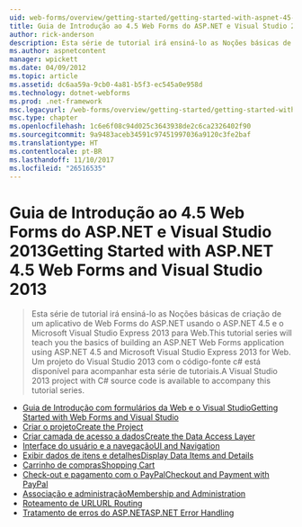 ```yaml
---
uid: web-forms/overview/getting-started/getting-started-with-aspnet-45-web-forms/index
title: Guia de Introdução ao 4.5 Web Forms do ASP.NET e Visual Studio 2013 | Microsoft Docs
author: rick-anderson
description: Esta série de tutorial irá ensiná-lo as Noções básicas de criação de um aplicativo de Web Forms do ASP.NET usando o ASP.NET 4.5 e no Visual Studio 2013 Express para Web. Um Visua...
ms.author: aspnetcontent
manager: wpickett
ms.date: 04/09/2012
ms.topic: article
ms.assetid: dc6aa59a-9cb0-4a81-b5f3-ec545a0e958d
ms.technology: dotnet-webforms
ms.prod: .net-framework
msc.legacyurl: /web-forms/overview/getting-started/getting-started-with-aspnet-45-web-forms
msc.type: chapter
ms.openlocfilehash: 1c6e6f08c94d025c3643938de2c6ca2326402f90
ms.sourcegitcommit: 9a9483aceb34591c97451997036a9120c3fe2baf
ms.translationtype: HT
ms.contentlocale: pt-BR
ms.lasthandoff: 11/10/2017
ms.locfileid: "26516535"
---
```

<a name="getting-started-with-aspnet-45-web-forms-and-visual-studio-2013"></a><span data-ttu-id="4a819-104">Guia de Introdução ao 4.5 Web Forms do ASP.NET e Visual Studio 2013</span><span class="sxs-lookup"><span data-stu-id="4a819-104">Getting Started with ASP.NET 4.5 Web Forms and Visual Studio 2013</span></span>
====================
> <span data-ttu-id="4a819-105">Esta série de tutorial irá ensiná-lo as Noções básicas de criação de um aplicativo de Web Forms do ASP.NET usando o ASP.NET 4.5 e o Microsoft Visual Studio Express 2013 para Web.</span><span class="sxs-lookup"><span data-stu-id="4a819-105">This tutorial series will teach you the basics of building an ASP.NET Web Forms application using ASP.NET 4.5 and Microsoft Visual Studio Express 2013 for Web.</span></span> <span data-ttu-id="4a819-106">Um projeto do Visual Studio 2013 com o código-fonte c# está disponível para acompanhar esta série de tutoriais.</span><span class="sxs-lookup"><span data-stu-id="4a819-106">A Visual Studio 2013 project with C# source code is available to accompany this tutorial series.</span></span>


- [<span data-ttu-id="4a819-107">Guia de Introdução com formulários da Web e o Visual Studio</span><span class="sxs-lookup"><span data-stu-id="4a819-107">Getting Started with Web Forms and Visual Studio</span></span>](introduction-and-overview.md)
- [<span data-ttu-id="4a819-108">Criar o projeto</span><span class="sxs-lookup"><span data-stu-id="4a819-108">Create the Project</span></span>](create-the-project.md)
- [<span data-ttu-id="4a819-109">Criar camada de acesso a dados</span><span class="sxs-lookup"><span data-stu-id="4a819-109">Create the Data Access Layer</span></span>](create_the_data_access_layer.md)
- [<span data-ttu-id="4a819-110">Interface do usuário e a navegação</span><span class="sxs-lookup"><span data-stu-id="4a819-110">UI and Navigation</span></span>](ui_and_navigation.md)
- [<span data-ttu-id="4a819-111">Exibir dados de itens e detalhes</span><span class="sxs-lookup"><span data-stu-id="4a819-111">Display Data Items and Details</span></span>](display_data_items_and_details.md)
- [<span data-ttu-id="4a819-112">Carrinho de compras</span><span class="sxs-lookup"><span data-stu-id="4a819-112">Shopping Cart</span></span>](shopping-cart.md)
- [<span data-ttu-id="4a819-113">Check-out e pagamento com o PayPal</span><span class="sxs-lookup"><span data-stu-id="4a819-113">Checkout and Payment with PayPal</span></span>](checkout-and-payment-with-paypal.md)
- [<span data-ttu-id="4a819-114">Associação e administração</span><span class="sxs-lookup"><span data-stu-id="4a819-114">Membership and Administration</span></span>](membership-and-administration.md)
- [<span data-ttu-id="4a819-115">Roteamento de URL</span><span class="sxs-lookup"><span data-stu-id="4a819-115">URL Routing</span></span>](url-routing.md)
- [<span data-ttu-id="4a819-116">Tratamento de erros do ASP.NET</span><span class="sxs-lookup"><span data-stu-id="4a819-116">ASP.NET Error Handling</span></span>](aspnet-error-handling.md)
